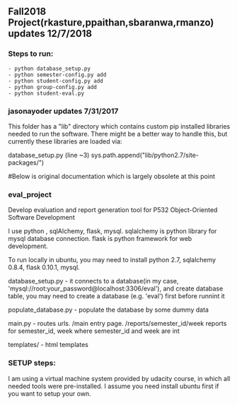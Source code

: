 ## Fall2018 Project(rkasture,ppaithan,sbaranwa,rmanzo) updates 12/7/2018

### Steps to run:
    - python database_setup.py
    - python semester-config.py add
    - python student-config.py add
    - python group-config.py add 
    - python student-eval.py
    
### jasonayoder updates 7/31/2017

This folder has a "lib" directory which contains custom pip installed libraries needed to run the software.
There might be a better way to handle this, but currently these libraries are loaded via:

database_setup.py (line ~3)
sys.path.append("lib/python2.7/site-packages/")


#Below is original documentation which is largely obsolete at this point

### eval_project
Develop evaluation and report generation tool for P532 Object-Oriented Software Development 

I use python , sqlAlchemy, flask, mysql. sqlalchemy is python library for mysql database connection. flask is python framework for web development.

To run locally in ubuntu, you may need to install python 2.7, sqlalchemy 0.8.4, flask 0.10.1, mysql.

database_setup.py - it connects to a database(in my case, 'mysql://root:your_password@localhost:3306/eval'), and create database table, you may need to create a database (e.g. 'eval') first before runnint it

populate_database.py - populate the database by some dummy data

main.py - routes urls. 
    /main                       entry page. 
    /reports/semester_id/week   reports for semester_id, week where semester_id and week are int
    
templates/ - html templates


### SETUP steps:
I am using a virtual machine system provided by udacity course, in which all needed  tools were pre-installed. I assume you need install ubuntu first if you want to setup your own.
